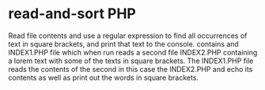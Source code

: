 # read-and-sort PHP
Read file contents and use a regular expression to find all occurrences of text in square brackets, and print that text to the console.
contains and INDEX1.PHP file which when run reads a second file INDEX2.PHP containing a lorem text with some of the texts in square brackets.
The INDEX1.PHP file reads the contents of the second in this case the INDEX2.PHP and echo its contents as well as print out the words in square brackets.
